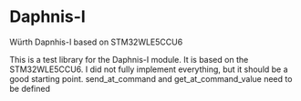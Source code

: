 # Daphnis-I
Würth Dapnhis-I based on STM32WLE5CCU6

This is a test library for the Daphnis-I module. It is based on the STM32WLE5CCU6.
I did not fully implement everything, but it should be a good starting point.
send_at_command and 
get_at_command_value need to be defined
